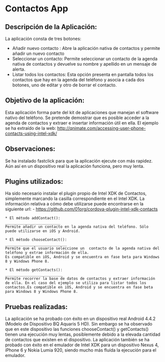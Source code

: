 Contactos App
=============

Descripción de la Aplicación:
-----------------------------
La aplicación consta de tres botones:

* Añadir nuevo contacto : Abre la aplicación nativa de contactos y permite añadir un nuevo contacto
* Seleccionar un contacto: Permite seleccionar un contacto de la agenda nativa de contactos y devuelve su nombre y apellido en un mensaje de alerta.
* Listar todos los contactos: Esta opción presenta en pantalla todos los contactos que hay en la agenda del teléfono y asocia a cada dos botones, uno de editar y otro de borrar el contacto.

Objetivo de la aplicación:
--------------------------
Esta aplicación forma parte del kit de aplicaciones que manejan el software nativo del teléfono. Se pretende demostrar que es posible acceder a la agenda de contactos y extraer e insertar información útil en ella.
El ejemplo se ha extraído de la web: 
http://qnimate.com/accessing-user-phone-contacts-using-intel-xdk/

Observaciones:
--------------
Se ha instalado fastclick para que la aplicación ejecute con más rapidez. Aún así en un dispositivo real la aplicación funciona, pero muy lenta.

Plugins utilizados:
-------------------
Ha sido necesario instalar el plugin propio de Intel XDK de Contactos, simplemente marcando la casilla correspondiente en el Intel XDK.
La información relativa a cómo debe utilizarse puede encontrarse en la siguiente url:
    - https://github.com/01org/cordova-plugin-intel-xdk-contacts
    
    
    * El método addContact():
    _________________________
    Permite añadir un contacto en la agenda nativa del teléfono. Sólo puede utilizarse en iOS y Android.
    
    * El método chooseContact():
    ____________________________
    Permite que el usuario seleccione un  contacto de la agenda nativa del teléfono y extrae información de ella.
    Es compatible en iOS, Android y se encuentra en fase beta para Windows 8 y Windows Phone 8.
    
    * El método getContacts():
    __________________________
    Permite recorrer la base de datos de contactos y extraer información de ella. En el caso del ejemplo se utiliza para listar todos los contactos.Es compatible en iOS, Android y se encuentra en fase beta para Windows 8 y Windows Phone 8.
    
Pruebas realizadas:
------------------
La aplicación se ha probado con éxito en un dispositivo real Android 4.4.2 (Modelo de Dispositivo BQ Aquaris 5 HD). Sin embargo se ha observado que en este dispositivo las funciones chooseContact() y getContacts() tienen una ejecución muy lentas, posiblemente debido a la elevada cantidad de contactos que existen en el dispositivo.
La aplicación también se ha probado con éxito en el emulador de Intel XDK para un dispositivo Nexus 4, iPhone 6 y Nokia Lumia 920, siendo mucho más fluída la ejecución para el emulador.


